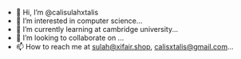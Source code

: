 - 👋 Hi, I’m @calisulahxtalis
- 👀 I’m interested in computer science...
- 🌱 I’m currently learning at cambridge university...
- 💞️ I’m looking to collaborate on ...
- 📫 How to reach me at sulah@xifair.shop, calisxtalis@gmail.com...

<!---
calisulahxtalis/calisulahxtalis is a ✨ special ✨ repository because its `README.md` (this file) appears on your GitHub profile.
You can click the Preview link to take a look at your changes.
--->
